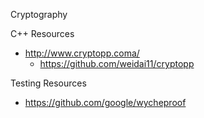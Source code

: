 
Cryptography 


C++ Resources
* http://www.cryptopp.coma/
  * https://github.com/weidai11/cryptopp


Testing Resources
* https://github.com/google/wycheproof


